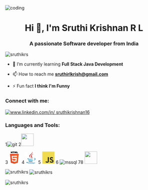 
<img alt="coding" width="100%" height="350" src="https://storage.googleapis.com/pai-images/967338cacbf0456d9aa1fb21eff27663.jpeg"> 
<h1 align="center">Hi 👋, I'm Sruthi Krishnan R L</h1>
<h3 align="center">A passionate Software developer from India</h3>



<p align="left"> <img src="https://komarev.com/ghpvc/?username=sruthikrs&label=Profile%20views&color=0e75b6&style=flat" alt="sruthikrs" /> </p>

- 🌱 I’m currently learning **Full Stack Java Development**

- 📫 How to reach me **sruthirlkrish@gmail.com**

- ⚡ Fun fact **I think I'm Funny**

<h3 align="left">Connect with me:</h3>
<p align="left">
<a href="https://linkedin.com/in/www.linkedin.com/in/ sruthikrishnan16" target="blank"><img align="center" src="https://raw.githubusercontent.com/rahuldkjain/github-profile-readme-generator/master/src/images/icons/Social/linked-in-alt.svg" alt="www.linkedin.com/in/ sruthikrishnan16" height="30" width="40" /></a>
</p>

<h3 align="left">Languages and Tools:</h3>
<p align="left"> 
 
  1<img src="https://www.vectorlogo.zone/logos/git-scm/git-scm-icon.svg" alt="git" width="40" height="40"/> 
  2<img src="https://github.com/SruthiKrs/SruthiKrs/assets/154792371/f3f68144-1348-41c0-aae2-bb38d6bdc07b" width="40px" height="40"/>

  3<img src="https://raw.githubusercontent.com/devicons/devicon/master/icons/html5/html5-original-wordmark.svg" alt="html5" width="40" height="40"/> 
   4<img src="https://raw.githubusercontent.com/devicons/devicon/master/icons/java/java-original.svg" alt="java" width="40" height="40"/> 
   5 <img src="https://raw.githubusercontent.com/devicons/devicon/master/icons/javascript/javascript-original.svg" alt="javascript" width="40" height="40"/> 
    6 <img src="https://www.svgrepo.com/show/303229/microsoft-sql-server-logo.svg" alt="mssql" width="40" height="40"/> 
     78<imf src="https://github.com/SruthiKrs/SruthiKrs/assets/154792371/0a99729f-24ce-49c4-9545-daf637eefe85" width="40" height="40"/>
     <img src="https://github.com/SruthiKrs/SruthiKrs/assets/154792371/90ce4b4c-9e34-4bc3-b993-cb7a6cfd0df2" height="40" width="40"/>
</p>

<p><img align="left" src="https://github-readme-stats.vercel.app/api/top-langs?username=sruthikrs&show_icons=true&locale=en&layout=compact" alt="sruthikrs" /></p>

<p>&nbsp;<img align="center" src="https://github-readme-stats.vercel.app/api?username=sruthikrs&show_icons=true&locale=en" alt="sruthikrs" /></p>

<p><img align="center" src="https://github-readme-streak-stats.herokuapp.com/?user=sruthikrs&" alt="sruthikrs" /></p>



